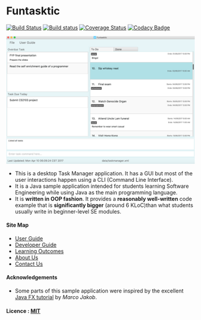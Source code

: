 # Funtasktic
[![Build Status](https://travis-ci.org/CS2103JAN2017-F12-B3/main.svg?branch=master)](https://travis-ci.org/CS2103JAN2017-F12-B3/main.svg?branch=master)
[![Build status](https://ci.appveyor.com/api/projects/status/rbyj813hukcta12j?svg=true)](https://ci.appveyor.com/project/gabrielsim1993/main)
[![Coverage Status](https://coveralls.io/repos/github/CS2103JAN2017-F12-B3/main/badge.svg?branch=master)](https://coveralls.io/github/CS2103JAN2017-F12-B3/main?branch=master)
[![Codacy Badge](https://api.codacy.com/project/badge/Grade/d2fd9d19696a4dec9aa9de740d42aa52)](https://www.codacy.com/app/gabrielsim1993/main?utm_source=github.com&amp;utm_medium=referral&amp;utm_content=CS2103JAN2017-F12-B3/main&amp;utm_campaign=Badge_Grade)

<img src="docs/images/uiv0.5.png" width="600"><br>

* This is a desktop Task Manager application. It has a GUI but most of the user interactions happen using
  a CLI (Command Line Interface).
* It is a Java sample application intended for students learning Software Engineering while using Java as
  the main programming language.
* It is **written in OOP fashion**. It provides a **reasonably well-written** code example that is
  **significantly bigger** (around 6 KLoC)than what students usually write in beginner-level SE modules.


#### Site Map
* [User Guide](docs/UserGuide.md)
* [Developer Guide](docs/DeveloperGuide.md)
* [Learning Outcomes](docs/LearningOutcomes.md)
* [About Us](docs/AboutUs.md)
* [Contact Us](docs/ContactUs.md)


#### Acknowledgements

* Some parts of this sample application were inspired by the excellent
  [Java FX tutorial](http://code.makery.ch/library/javafx-8-tutorial/) by *Marco Jakob*.


#### Licence : [MIT](LICENSE)
